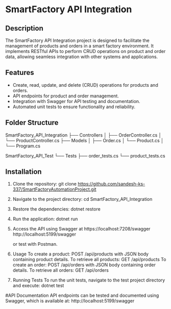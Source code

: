 # SmartFactory API Integration

## Description
The SmartFactory API Integration project is designed to facilitate the management of products and orders in a smart factory environment. It implements RESTful APIs to perform CRUD operations on product and order data, allowing seamless integration with other systems and applications.

## Features
- Create, read, update, and delete (CRUD) operations for products and orders.
- API endpoints for product and order management.
- Integration with Swagger for API testing and documentation.
- Automated unit tests to ensure functionality and reliability.

## Folder Structure

SmartFactory_API_Integration
├── Controllers
│   ├── OrderController.cs
│   └── ProductController.cs
├── Models
│   ├── Order.cs
│   └── Product.cs
│
└── Program.cs

SmartFactory_API_Test
└── Tests
      ├── order_tests.cs
      └── product_tests.cs

## Installation
1. Clone the repository:
    git clone https://github.com/sandesh-ks-337/SmartFactoryAutomationProject.git

2. Navigate to the project directory:
    cd SmartFactory_API_Integration

3. Restore the dependencies:
    dotnet restore

4. Run the application:
    dotnet run

5. Access the API using Swagger at 
    https://localhost:7208/swagger 
    http://localhost:5199/swagger

    or test with Postman.

6. Usage
To create a product: POST /api/products with JSON body containing product details.
To retrieve all products: GET /api/products
To create an order: POST /api/orders with JSON body containing order details.
To retrieve all orders: GET /api/orders

7. Running Tests
To run the unit tests, navigate to the test project directory and execute: 
dotnet test

#API Documentation
API endpoints can be tested and documented using Swagger, which is available at: http://localhost:5199/swagger

